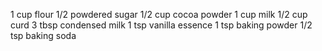 1 cup flour
1/2 powdered sugar 
1/2 cup cocoa powder 
1 cup milk 
1/2 cup curd 
3 tbsp condensed milk
1 tsp vanilla essence 
1 tsp baking powder 
1/2 tsp baking soda